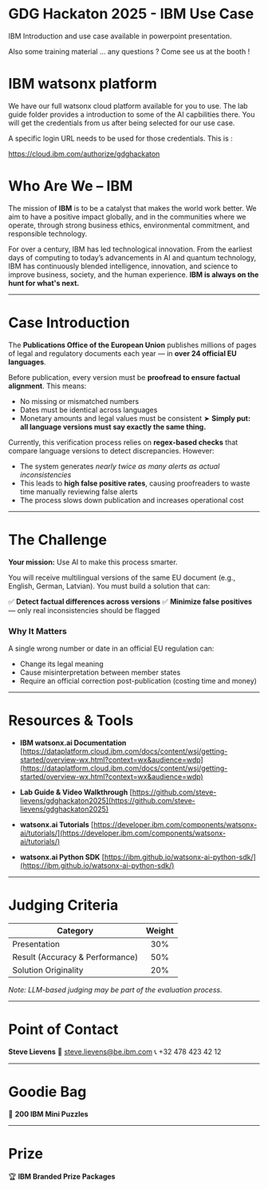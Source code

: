 # GDG Hackaton 2025 - IBM Use Case

IBM Introduction and use case available in powerpoint presentation.

Also some training material ... any questions ? Come see us at the booth !

# IBM watsonx platform

We have our full watsonx cloud platform available for you to use. The lab guide folder provides a introduction to some of the AI capbilities there.
You will get the credentials from us after being selected for our use case.

A specific login URL needs to be used for those credentials. This is :

https://cloud.ibm.com/authorize/gdghackaton

# **Who Are We – IBM**

The mission of **IBM** is to be a catalyst that makes the world work better. We aim to have a positive impact globally, and in the communities where we operate, through strong business ethics, environmental commitment, and responsible technology.

For over a century, IBM has led technological innovation. From the earliest days of computing to today’s advancements in AI and quantum technology, IBM has continuously blended intelligence, innovation, and science to improve business, society, and the human experience.
**IBM is always on the hunt for what's next.**

---

# **Case Introduction**

The **Publications Office of the European Union** publishes millions of pages of legal and regulatory documents each year — in **over 24 official EU languages**.

Before publication, every version must be **proofread to ensure factual alignment**. This means:

* No missing or mismatched numbers
* Dates must be identical across languages
* Monetary amounts and legal values must be consistent
  ➤ **Simply put: all language versions must say exactly the same thing.**

Currently, this verification process relies on **regex-based checks** that compare language versions to detect discrepancies. However:

* The system generates *nearly twice as many alerts as actual inconsistencies*
* This leads to **high false positive rates**, causing proofreaders to waste time manually reviewing false alerts
* The process slows down publication and increases operational cost

---

# **The Challenge**

**Your mission:** Use AI to make this process smarter.

You will receive multilingual versions of the same EU document (e.g., English, German, Latvian). You must build a solution that can:

✅ **Detect factual differences across versions**
✅ **Minimize false positives** — only real inconsistencies should be flagged

### **Why It Matters**

A single wrong number or date in an official EU regulation can:

* Change its legal meaning
* Cause misinterpretation between member states
* Require an official correction post-publication (costing time and money)

---

# **Resources & Tools**

* **IBM watsonx.ai Documentation**
  [https://dataplatform.cloud.ibm.com/docs/content/wsj/getting-started/overview-wx.html?context=wx&audience=wdp](https://dataplatform.cloud.ibm.com/docs/content/wsj/getting-started/overview-wx.html?context=wx&audience=wdp)

* **Lab Guide & Video Walkthrough**
  [https://github.com/steve-lievens/gdghackaton2025](https://github.com/steve-lievens/gdghackaton2025)

* **watsonx.ai Tutorials**
  [https://developer.ibm.com/components/watsonx-ai/tutorials/](https://developer.ibm.com/components/watsonx-ai/tutorials/)

* **watsonx.ai Python SDK**
  [https://ibm.github.io/watsonx-ai-python-sdk/](https://ibm.github.io/watsonx-ai-python-sdk/)

---

# **Judging Criteria**

| Category                        | Weight |
| ------------------------------- | :----: |
| Presentation                    |   30%  |
| Result (Accuracy & Performance) |   50%  |
| Solution Originality            |   20%  |

*Note: LLM-based judging may be part of the evaluation process.*

---

# **Point of Contact**

**Steve Lievens**
📧 [steve.lievens@be.ibm.com](mailto:steve.lievens@be.ibm.com)
📞 +32 478 423 42 12

---

# **Goodie Bag**

🎁 **200 IBM Mini Puzzles**

---

# **Prize**

🏆 **IBM Branded Prize Packages**
